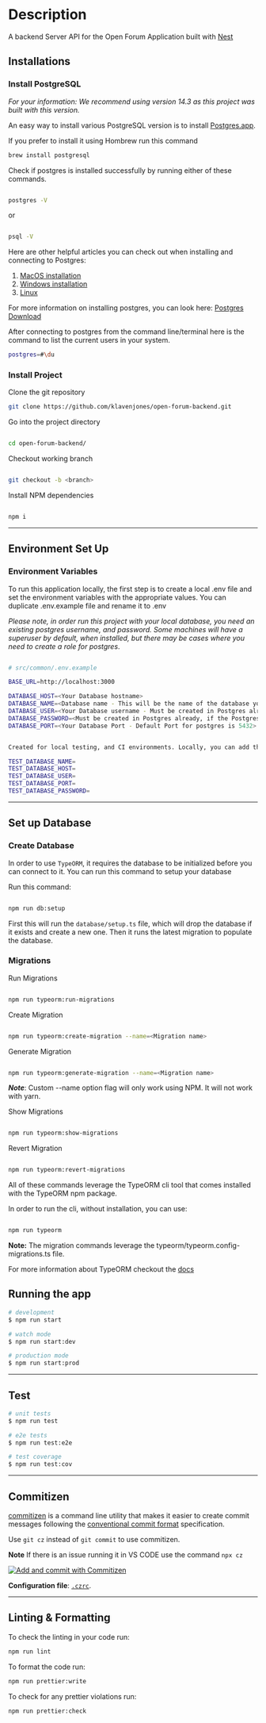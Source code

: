 # Description

A backend Server API for the Open Forum Application built with [Nest](https://github.com/nestjs/nest)

## Installations

### Install PostgreSQL

_For your information: We recommend using version 14.3 as this project was built with this version._

An easy way to install various PostgreSQL version is to install [Postgres.app](https://postgresapp.com/).

If you prefer to install it using Hombrew run this command

```sh
brew install postgresql
```

Check if postgres is installed successfully by running either of these commands.

```sh

postgres -V
```

or

```sh

psql -V
```

Here are other helpful articles you can check out when installing and connecting to Postgres:

1. [MacOS installation](https://tecadmin.net/install-postgresql-on-macos/)
2. [Windows installation](https://commandprompt.com/education/how-to-download-and-install-postgresql/)
3. [Linux](https://www.digitalocean.com/community/tutorials/how-to-install-postgresql-on-ubuntu-22-04-quickstart)

For more information on installing postgres, you can look here: [Postgres Download](https://www.postgresql.org/download/)

After connecting to postgres from the command line/terminal here is the command to list the current users in your system.

```sh
postgres=#\du
```

### Install Project

Clone the git repository

```bash
git clone https://github.com/klavenjones/open-forum-backend.git
```

Go into the project directory

```bash

cd open-forum-backend/
```

Checkout working branch

```bash

git checkout -b <branch>
```

Install NPM dependencies

```bash

npm i
```

---

## Environment Set Up

### Environment Variables

To run this application locally, the first step is to create a local .env file and set the environment variables with the appropriate values. You can duplicate .env.example file and rename it to .env

_Please note, in order run this project with your local database, you need an existing postgres username, and password. Some machines will have a superuser by default, when installed, but there may be cases where you need to create a role for postgres_.

```bash

# src/common/.env.example

BASE_URL=http://localhost:3000

DATABASE_HOST=<Your Database hostname>
DATABASE_NAME=<Database name - This will be the name of the database you will work with in this environment>
DATABASE_USER=<Your Database username - Must be created in Postgres already, this can be a default role, or a role you have created>
DATABASE_PASSWORD=<Must be created in Postgres already, if the Postgres role you selected has a password, you must add it here.>
DATABASE_PORT=<Your Database Port - Default Port for postgres is 5432>


Created for local testing, and CI environments. Locally, you can add the same values as above. But these values will be different when running tests in the github actions workflow.

TEST_DATABASE_NAME=
TEST_DATABASE_HOST=
TEST_DATABASE_USER=
TEST_DATABASE_PORT=
TEST_DATABASE_PASSWORD=

```

---

## Set up Database

### Create Database

In order to use `TypeORM`, it requires the database to be initialized before you can connect to it. You can run this command to setup your database

Run this command:

```bash

npm run db:setup
```

First this will run the `database/setup.ts` file, which will drop the database if it exists and create a new one. Then it runs the latest migration to populate the database.

### Migrations

Run Migrations

```bash

npm run typeorm:run-migrations
```

Create Migration

```bash

npm run typeorm:create-migration --name=<Migration name>
```

Generate Migration

```bash

npm run typeorm:generate-migration --name=<Migration name>
```

**_Note_**: Custom --name option flag will only work using NPM. It will not work with yarn.

Show Migrations

```bash

npm run typeorm:show-migrations
```

Revert Migration

```bash

npm run typeorm:revert-migrations
```

All of these commands leverage the TypeORM cli tool that comes installed with the TypeORM npm package.

In order to run the cli, without installation, you can use:

```bash

npm run typeorm
```

**Note:** The migration commands leverage the typeorm/typeorm.config-migrations.ts file.

For more information about TypeORM checkout the [docs](https://typeorm.io/)

## Running the app

```bash
# development
$ npm run start

# watch mode
$ npm run start:dev

# production mode
$ npm run start:prod
```

---

## Test

```bash
# unit tests
$ npm run test

# e2e tests
$ npm run test:e2e

# test coverage
$ npm run test:cov
```

---

## Commitizen

[commitizen](https://github.com/commitizen/cz-cli) is a command line utility that makes it easier to create commit messages following the [conventional commit format](https://conventionalcommits.org) specification.

Use `git cz` instead of `git commit` to use commitizen.

**Note** If there is an issue running it in VS CODE use the command `npx cz`

[![Add and commit with Commitizen](https://github.com/commitizen/cz-cli/raw/master/meta/screenshots/add-commit.png)](https://github.com/commitizen/cz-cli/raw/master/meta/screenshots/add-commit.png)

**Configuration file**: [`.czrc`](./.czrc).

---

## Linting & Formatting

To check the linting in your code run:

```bash
npm run lint
```

To format the code run:

```bash
npm run prettier:write
```

To check for any prettier violations run:

```bash
npm run prettier:check
```
